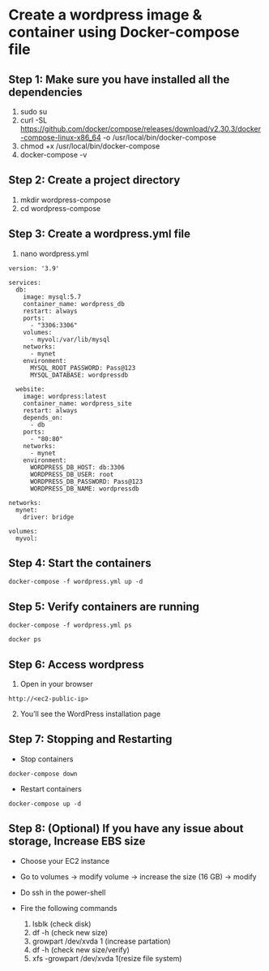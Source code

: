 # Create a wordpress image & container using Docker-compose file

## **Step 1:** Make sure you have installed all the dependencies

1) sudo su
2) curl -SL https://github.com/docker/compose/releases/download/v2.30.3/docker-compose-linux-x86_64 -o /usr/local/bin/docker-compose
3) chmod +x /usr/local/bin/docker-compose
4) docker-compose -v

## **Step 2:** Create a project directory 

1) mkdir wordpress-compose
2) cd wordpress-compose

## **Step 3:** Create a wordpress.yml file

1) nano wordpress.yml

```
version: '3.9'

services:
  db:
    image: mysql:5.7
    container_name: wordpress_db
    restart: always
    ports:
      - "3306:3306"
    volumes:
      - myvol:/var/lib/mysql
    networks:
      - mynet
    environment:
      MYSQL_ROOT_PASSWORD: Pass@123
      MYSQL_DATABASE: wordpressdb

  website:
    image: wordpress:latest
    container_name: wordpress_site
    restart: always
    depends_on:
      - db
    ports:
      - "80:80"
    networks:
      - mynet
    environment:
      WORDPRESS_DB_HOST: db:3306
      WORDPRESS_DB_USER: root
      WORDPRESS_DB_PASSWORD: Pass@123
      WORDPRESS_DB_NAME: wordpressdb

networks:
  mynet:
    driver: bridge

volumes:
  myvol:
```

## **Step 4:** Start the containers

``` docker-compose -f wordpress.yml up -d ```

## **Step 5:** Verify containers are running

``` docker-compose -f wordpress.yml ps ```

``` docker ps ```

## **Step 6:** Access wordpress

1) Open in your browser

``` http://<ec2-public-ip> ```

2) You’ll see the WordPress installation page

## **Step 7:** Stopping and Restarting

* Stop containers

``` docker-compose down ```

* Restart containers

``` docker-compose up -d ```

## **Step 8: (Optional)** If you have any issue about storage, Increase EBS size

* Choose your EC2 instance
* Go to volumes -> modify volume -> increase the size (16 GB) -> modify
* Do ssh in the power-shell
* Fire the following commands

    1) lsblk (check disk)
    2) df -h (check new size)
    3) growpart /dev/xvda 1 (increase partation)
    4) df -h (check new size/verify)
    5) xfs -growpart /dev/xvda 1(resize file system)
